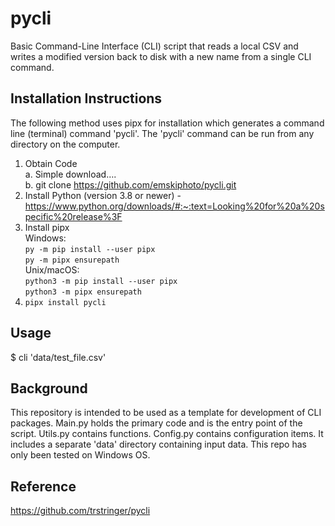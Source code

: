 # pycli
Basic Command-Line Interface (CLI) script that reads a local CSV and writes a modified version back to disk with a new name from a single CLI command.

## Installation Instructions
The following method uses pipx for installation which generates a command line (terminal) command 'pycli'.  The 'pycli' command can be run from any directory on the computer.

1. Obtain Code<BR>
    a. Simple download….<BR>
    b. git clone https://github.com/emskiphoto/pycli.git
2. Install Python (version 3.8 or newer) - https://www.python.org/downloads/#:~:text=Looking%20for%20a%20specific%20release%3F
3. Install pipx <BR>
    Windows:  
    `py -m pip install --user pipx`<BR>
    `py -m pipx ensurepath`<BR>
    Unix/macOS:<BR>
    `python3 -m pip install --user pipx`<BR>
    `python3 -m pipx ensurepath`<BR>
4. `pipx install pycli`

## Usage
$ cli 'data/test_file.csv'

## Background
This repository is intended to be used as a template for development of CLI packages.  Main.py holds the primary code and is the entry point of the script.  Utils.py contains functions.  Config.py contains configuration items.  It includes a separate 'data' directory containing input data.  This repo has only been tested on Windows OS.

## Reference
https://github.com/trstringer/pycli


